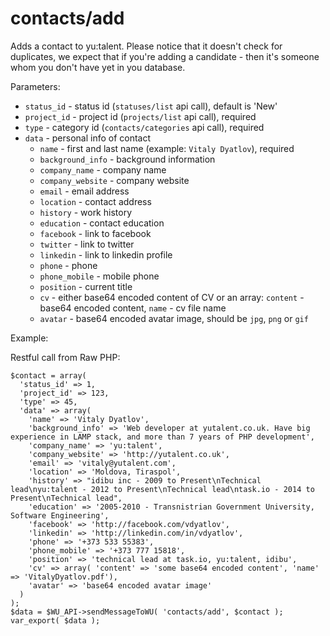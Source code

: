 contacts/add
===

Adds a contact to yu:talent.
Please notice that it doesn't check for duplicates, we expect that if you're adding a candidate - then it's someone whom you don't have yet in you database.

Parameters:
 * `status_id` - status id (`statuses/list` api call), default is 'New'
 * `project_id` - project id (`projects/list` api call), required
 * `type` - category id (`contacts/categories` api call), required
 * `data` - personal info of contact
   * `name` - first and last name (example: `Vitaly Dyatlov`), required
   * `background_info` - background information
   * `company_name` - company name
   * `company_website` - company website
   * `email` - email address
   * `location` - contact address
   * `history` - work history
   * `education` - contact education
   * `facebook` - link to facebook
   * `twitter` - link to twitter
   * `linkedin` - link to linkedin profile
   * `phone` - phone
   * `phone_mobile` - mobile phone
   * `position` - current title
   * `cv` - either base64 encoded content of CV or an array: `content` - base64 encoded content, `name` - cv file name
   * `avatar` - base64 encoded avatar image, should be `jpg`, `png` or `gif`

Example:

Restful call from Raw PHP:
```
$contact = array(
  'status_id' => 1,
  'project_id' => 123,
  'type' => 45,
  'data' => array(
    'name' => 'Vitaly Dyatlov',
    'background_info' => 'Web developer at yutalent.co.uk. Have big experience in LAMP stack, and more than 7 years of PHP development',
    'company_name' => 'yu:talent',
    'company_website' => 'http://yutalent.co.uk',
    'email' => 'vitaly@yutalent.com',
    'location' => 'Moldova, Tiraspol',
    'history' => "idibu inc - 2009 to Present\nTechnical lead\nyu:talent - 2012 to Present\nTechnical lead\ntask.io - 2014 to Present\nTechnical lead",
    'education' => '2005-2010 - Transnistrian Government University, Software Engineering',
    'facebook' => 'http://facebook.com/vdyatlov',
    'linkedin' => 'http://linkedin.com/in/vdyatlov',
    'phone' => '+373 533 55383',
    'phone_mobile' => '+373 777 15818',
    'position' => 'technical lead at task.io, yu:talent, idibu',
    'cv' => array( 'content' => 'some base64 encoded content', 'name' => 'VitalyDyatlov.pdf'),
    'avatar' => 'base64 encoded avatar image'
  )
);
$data = $WU_API->sendMessageToWU( 'contacts/add', $contact );
var_export( $data );
```

